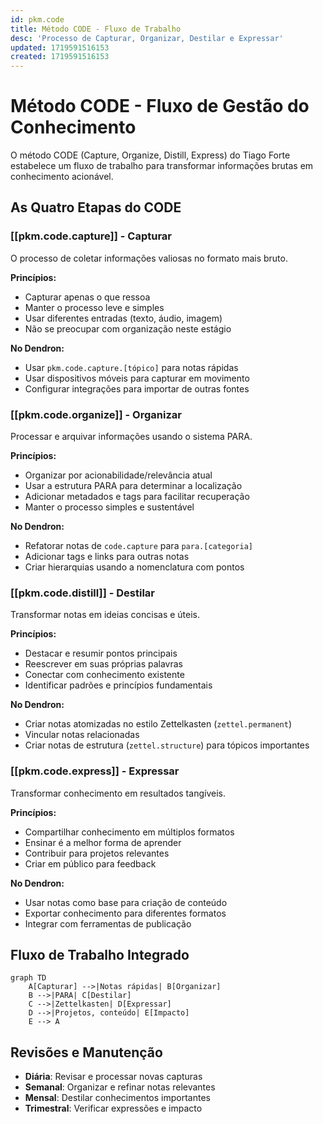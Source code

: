 ```yaml
---
id: pkm.code
title: Método CODE - Fluxo de Trabalho
desc: 'Processo de Capturar, Organizar, Destilar e Expressar'
updated: 1719591516153
created: 1719591516153
---
```


# Método CODE - Fluxo de Gestão do Conhecimento

O método CODE (Capture, Organize, Distill, Express) do Tiago Forte estabelece um fluxo de trabalho para transformar informações brutas em conhecimento acionável.

## As Quatro Etapas do CODE

### [[pkm.code.capture]] - Capturar

O processo de coletar informações valiosas no formato mais bruto.

**Princípios:**
- Capturar apenas o que ressoa
- Manter o processo leve e simples
- Usar diferentes entradas (texto, áudio, imagem)
- Não se preocupar com organização neste estágio

**No Dendron:**
- Usar `pkm.code.capture.[tópico]` para notas rápidas
- Usar dispositivos móveis para capturar em movimento
- Configurar integrações para importar de outras fontes

### [[pkm.code.organize]] - Organizar

Processar e arquivar informações usando o sistema PARA.

**Princípios:**
- Organizar por acionabilidade/relevância atual
- Usar a estrutura PARA para determinar a localização
- Adicionar metadados e tags para facilitar recuperação
- Manter o processo simples e sustentável

**No Dendron:**
- Refatorar notas de `code.capture` para `para.[categoria]`
- Adicionar tags e links para outras notas
- Criar hierarquias usando a nomenclatura com pontos

### [[pkm.code.distill]] - Destilar

Transformar notas em ideias concisas e úteis.

**Princípios:**
- Destacar e resumir pontos principais
- Reescrever em suas próprias palavras
- Conectar com conhecimento existente
- Identificar padrões e princípios fundamentais

**No Dendron:**
- Criar notas atomizadas no estilo Zettelkasten (`zettel.permanent`)
- Vincular notas relacionadas
- Criar notas de estrutura (`zettel.structure`) para tópicos importantes

### [[pkm.code.express]] - Expressar

Transformar conhecimento em resultados tangíveis.

**Princípios:**
- Compartilhar conhecimento em múltiplos formatos
- Ensinar é a melhor forma de aprender
- Contribuir para projetos relevantes
- Criar em público para feedback

**No Dendron:**
- Usar notas como base para criação de conteúdo
- Exportar conhecimento para diferentes formatos
- Integrar com ferramentas de publicação

## Fluxo de Trabalho Integrado

```mermaid
graph TD
    A[Capturar] -->|Notas rápidas| B[Organizar]
    B -->|PARA| C[Destilar]
    C -->|Zettelkasten| D[Expressar]
    D -->|Projetos, conteúdo| E[Impacto]
    E --> A
```

## Revisões e Manutenção

- **Diária**: Revisar e processar novas capturas
- **Semanal**: Organizar e refinar notas relevantes
- **Mensal**: Destilar conhecimentos importantes
- **Trimestral**: Verificar expressões e impacto
